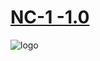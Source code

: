 # <a href="https://sinh76821661.github.io/Nihilicm-1/en">NC-1 -1.0</a>
<img alt="logo" src="https://sinh76821661.github.io/assets/images/NC-1.jpg"/>
